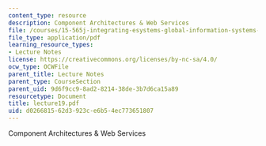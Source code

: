 ```yaml
---
content_type: resource
description: Component Architectures & Web Services
file: /courses/15-565j-integrating-esystems-global-information-systems-spring-2002/d026681562d3923ce6b54ec773651807_lecture19.pdf
file_type: application/pdf
learning_resource_types:
- Lecture Notes
license: https://creativecommons.org/licenses/by-nc-sa/4.0/
ocw_type: OCWFile
parent_title: Lecture Notes
parent_type: CourseSection
parent_uid: 9d6f9cc9-8ad2-8214-38de-3b7d6ca15a89
resourcetype: Document
title: lecture19.pdf
uid: d0266815-62d3-923c-e6b5-4ec773651807
---
```

Component Architectures & Web Services